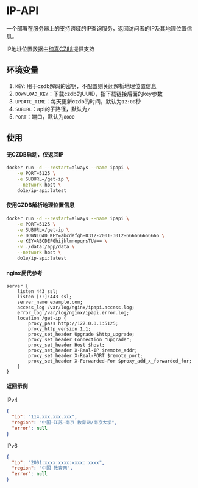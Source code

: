# IP-API

一个部署在服务器上的支持跨域的IP查询服务，返回访问者的IP及其地理位置信息。

<p>IP地址位置数据由<a href="https://www.cz88.net">纯真CZ88</a>提供支持</p>

## 环境变量

1. `KEY`: 用于czdb解码的密钥，不配置则关闭解析地理位置信息
2. `DOWNLOAD_KEY`：下载czdb的UUID，指下载链接后面的key参数
3. `UPDATE_TIME`：每天更新czdb的时间，默认为`12:00`秒
4. `SUBURL`：api的子路径，默认为`/`
5. `PORT`：端口，默认为`8000`

## 使用

#### 无CZDB启动，仅返回IP

```bash
docker run -d --restart=always --name ipapi \
    -e PORT=5125 \
    -e SUBURL=/get-ip \
    --network host \
    do1e/ip-api:latest
```

#### 使用CZDB解析地理位置信息

```bash
docker run -d --restart=always --name ipapi \
    -e PORT=5125 \
    -e SUBURL=/get-ip \
    -e DOWNLOAD_KEY=abcdefgh-0312-2001-3012-666666666666 \
    -e KEY=ABCDEFGhijklmnopqrsTUV== \
    -v ./data:/app/data \
    --network host \
    do1e/ip-api:latest
```

#### nginx反代参考

```nginx
server {
    listen 443 ssl;
    listen [::]:443 ssl;
    server_name example.com;
    access_log /var/log/nginx/ipapi.access.log;
    error_log /var/log/nginx/ipapi.error.log;
    location /get-ip {
        proxy_pass http://127.0.0.1:5125;
        proxy_http_version 1.1;
        proxy_set_header Upgrade $http_upgrade;
        proxy_set_header Connection "upgrade";
        proxy_set_header Host $host;
        proxy_set_header X-Real-IP $remote_addr;
        proxy_set_header X-Real-PORT $remote_port;
        proxy_set_header X-Forwarded-For $proxy_add_x_forwarded_for;
    }
}
```

#### 返回示例

IPv4  
```json
{
  "ip": "114.xxx.xxx.xxx",
  "region": "中国–江苏–南京 教育网/南京大学",
  "error": null
}
```

IPv6  
```json
{
  "ip": "2001:xxxx:xxxx:xxxx::xxxx",
  "region": "中国 教育网",
  "error": null
}
```

